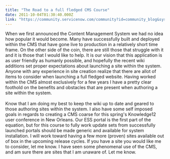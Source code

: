 ```yaml
---
title: "The Road to a full fledged CMS Course"
date: 2011-10-04T01:30:40.000Z
link: "https://community.servicenow.com/community?id=community_blog&sys_id=041d6ea5dbd0dbc01dcaf3231f9619a1"
---
```

<p>When we first announced the Content Management System we had no idea how popular it would become. Many have successfully built and deployed within the CMS that have gone live to production in a relatively short time frame. On the other side of the coin, there are still those that struggle with it and it is those that I would like to help. It is our vision that this application is as user friendly as humanly possible, and hopefully the recent wiki additions set proper expectations about launching a site within the system. Anyone with any experience in site creation realize that there are allot of items to consider when launching a full fledged website. Having worked within the CMS almost exclusively for a few years I have a pretty clear foothold on the benefits and obstacles that are present when authoring a site within the system. <br /><br />Know that I am doing my best to keep the wiki up to date and geared to those authoring sites within the system. I also have some self imposed goals in regards to creating a CMS coarse for this spring's Knowledge12 user conference in New Orleans. Our ESS portal is the first part of the equation, but for this course to fully work update sets from successfully launched portals should be made generic and available for system installation. I will work toward having a few more (proven) sites available out of box in the upcoming release cycles. If you have a site you would like me to consider, let me know. I have seen some phenomenal use of the CMS, and am sure there are sites that I am unaware of. Let me know.</p>